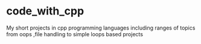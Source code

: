 # code_with_cpp
My short projects in cpp programming languages including ranges of topics from oops ,file handling to simple loops based projects
